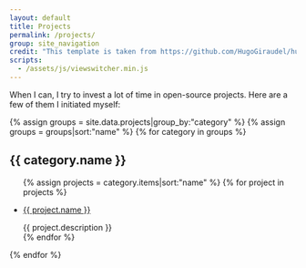 ```yaml
---
layout: default
title: Projects
permalink: /projects/
group: site_navigation
credit: "This template is taken from https://github.com/HugoGiraudel/hugogiraudel.github.com/blob/a5906e07358acfc383e9fb008d26622e0abc19e1/projects/index.md"
scripts:
  - /assets/js/viewswitcher.min.js
---
```


When I can, I try to invest a lot of time in open-source projects. Here are a few of them I initiated myself:

<nav id="nav"></nav>

{% assign groups = site.data.projects|group_by:"category" %}
{% assign groups = groups|sort:"name" %}
{% for category in groups %}
<div data-view="{{category.name}}">
  <h2>{{ category.name }}</h2>
  <ul class="list">
  {% assign projects = category.items|sort:"name" %}
  {% for project in projects %}
    <li class="list__item">
      <p class="list__primary-content">
        <a href="{{ project.link }}" target="_blank">{{ project.name }}</a>
      </p>
      <span class="list__secondary-content">{{ project.description }}</span>
    </li>
  {% endfor %}
  </ul>
</div>
{% endfor %}

<script type="text/javascript">
document.addEventListener('DOMContentLoaded', function() {
  View.setOptions({ changeTitle: false });
  View.initActive('{{ groups[0].name }}');
  var nav = document.getElementById('nav');
  nav.innerHTML = View.getHtmlMenu();
});
</script>
